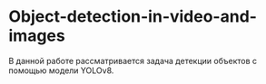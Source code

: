 # Object-detection-in-video-and-images
В данной работе рассматривается задача детекции объектов с помощью модели YOLOv8.

